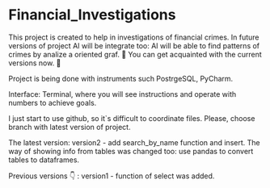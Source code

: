 # Financial_Investigations
This project is created to help in investigations of financial crimes. 
In future versions of project AI will be integrate too: AI will be able to find patterns of crimes by analize a oriented graf. 🤖
You can get acquainted with the current versions now. :space_invader:

Project is being done with instruments such PostrgeSQL, PyCharm.

Interface:
Terminal, where you will see instructions and operate with numbers to achieve goals.


I just start to use github, so it`s difficult to coordinate files. Please, choose branch with latest version of project.

The latest version: version2 - add search_by_name function and insert. The way of showing info from tables was changed too: use pandas to convert tables to dataframes.

Previous versions :point_down: :
version1 - function of select was added.
